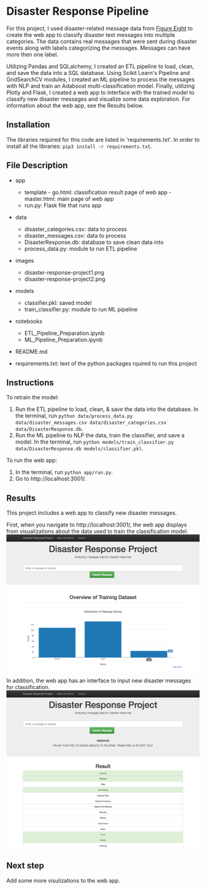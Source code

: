 # Disaster Response Pipeline

For this project, I used disaster-related message data from [Figure Eight](https://www.figure-eight.com) to create the web app to classify disaster text messages into multiple categories. The data contains real messages that were sent during disaster events along with labels categorizing the messages. Messages can have more then one label. 

Utilizing Pandas and SQLalchemy, I created an ETL pipeline to load, clean, and save the data into a SQL database. Using Scikit Learn's Pipeline and GridSearchCV modules, I created an ML pipeline to process the messages with NLP and train an Adaboost multi-classification model. Finally, utilizing Plotly and Flask, I created a web app to interface with the trained model to classify new disaster messages and visualize some data exploration. For information about the web app, see the Results below.  


## Installation

The libraries required for this code are listed in 'requirements.txt'. In order to install all the libraries: `pip3 install -r requirements.txt`.


## File Description

- app
  - template
    \- go.html: classification result page of web app
    \- master.html: main page of web app  
  - run.py: Flask file that runs app

- data
  - disaster_categories.csv: data to process 
  - disaster_messages.csv: data to process
  - DisasterResponse.db: database to save clean data into
  - process_data.py: module to run ETL pipeline  

- images
  - disaster-response-project1.png
  - disaster-response-project2.png

- models
  - classifier.pkl: saved model
  - train_classifier.py: module to run ML pipeline

- notebooks
  - ETL_Pipeline_Preparation.ipynb
  - ML_Pipeline_Preparation.ipynb   

- README.md
- requirements.txt: text of the python packages rquired to run this project


## Instructions

To retrain the model:  
1. Run the ETL pipeline to load, clean, & save the data into the database. In the terminal, run `python data/process_data.py data/disaster_messages.csv data/disaster_categories.csv data/DisasterResponse.db`.  
2. Run the ML pipeline to NLP the data, train the classifier, and save a model. In the terminal, run `python models/train_classifier.py data/DisasterResponse.db models/classifier.pkl`.  
  
To run the web app:  
1. In the terminal, run `python app/run.py`.  
2. Go to http://localhost:3001/.  
  

## Results

This project includes a web app to classify new disaster messages. 

First, when you navigate to http://localhost:3001/, the web app displays from visualizations about the data used to train the classification model. 
![Data Visualizations](https://github.com/janniec/DisasterResponsePipeline/blob/master/images/disaster-response-project1.png) 

In addition, the web app has an interface to input new disaster messages for classification.
![Classification Interface](https://github.com/janniec/DisasterResponsePipeline/blob/master/images/disaster-response-project2.png) 


## Next step

Add some more visulizations to the web app.

